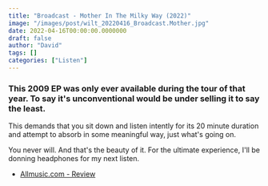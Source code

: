 ```yaml
---
title: "Broadcast - Mother In The Milky Way (2022)"
image: "/images/post/wilt_20220416_Broadcast.Mother.jpg"
date: 2022-04-16T00:00:00.0000000
draft: false
author: "David"
tags: []
categories: ["Listen"]
---
```

### This 2009 EP was only ever available during the tour of that year. To say it's unconventional would be under selling it to say the least.

 This demands that you sit down and listen intently for its 20 minute duration and attempt to absorb in some meaningful way, just what's going on.

 You never will. And that's the beauty of it. For the ultimate experience, I'll be donning headphones for my next listen.

-  [Allmusic.com - Review](https://www.allmusic.com/album/mother-is-the-milky-way-mw0003657769)